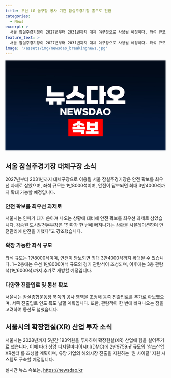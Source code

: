 ```yaml
---
title: 두산 LG 돔구장 공사 기간 잠실주경기장 홈으로 전환
categories:
  - News
excerpt: >
  서울 잠실주경기장이 2027년부터 2031년까지 대체 야구장으로 사용될 예정이다. 좌석 규모는 1만8000석이며, 안전이 보장되면 최대 3만4000석까지 확대된다. 관람객 안전을 최우선으로 고려하여 심사숙고한 결과로, 1~2층에는 1만8000여석을 확보하고, 필요시 3층 관람석(1만6000석)을 추가로 개방할 예정이다. 또한, 2028년까지 193억원을 투자하여 XR 산업을 육성하고 창조산업 XR센터를 조성할 계획이며, 국제적으로 통용되는 품질 기준을 만들어 나갈 것이다.
feature_text: >
  서울 잠실주경기장이 2027년부터 2031년까지 대체 야구장으로 사용될 예정이다. 좌석 규모는 1만8000석이며, 안전이 보장되면 최대 3만4000석까지 확대된다. 관람객 안전을 최우선으로 고려하여 심사숙고한 결과로, 1~2층에는 1만8000여석을 확보하고, 필요시 3층 관람석(1만6000석)을 추가로 개방할 예정이다. 또한, 2028년까지 193억원을 투자하여 XR 산업을 육성하고 창조산업 XR센터를 조성할 계획이며, 국제적으로 통용되는 품질 기준을 만들어 나갈 것이다.
image: '/assets/img/newsdao_breakingnews.jpg'
---
```


<p><img src="/assets/img/newsdao_breakingnews.jpg" alt="bookingtag 속보" /></p>

<h2 data-ke-size="size26">서울 잠실주경기장 대체구장 소식</h2>

<p data-ke-size="size16">2027년부터 2031년까지 대체구장으로 이용될 서울 잠실주경기장은 안전 확보를 최우선 과제로 삼았으며, 좌석 규모는 1만8000석이며, 안전이 담보되면 최대 3만4000석까지 확대 가능할 예정입니다.</p>

<h3>안전 확보를 최우선 과제로</h3>

<p data-ke-size="size16">서울시는 인파가 대거 쏟아져 나오는 상황에 대비해 안전 확보를 최우선 과제로 삼았습니다. 김승원 도시발전본부장은 "인파가 한 번에 빠져나가는 상황을 시뮬레이션하며 안전관리에 만전을 기했다"고 강조했습니다.</p>

<h3>확장 가능한 좌석 규모</h3>

<p data-ke-size="size16">좌석 규모는 1만8000석이며, 안전이 담보되면 최대 3만4000석까지 확대될 수 있습니다. 1∼2층에는 우선 1만8000여석 규모의 경기 관람석이 조성되며, 이후에는 3층 관람석(1만6000석)까지 추가로 개방할 예정입니다. </p>

<h3>다양한 진출입로 및 동선 확보</h3>

<p data-ke-size="size16">서울시는 잠실종합운동장 북쪽의 공사 영역을 조정해 동쪽 진출입로를 추가로 확보했으며, 서쪽 진출입로 인도 폭도 넓힐 계획입니다. 또한, 관람객이 한 번에 빠져나오는 점을 고려하여 동선도 넓혔습니다.</p>

<h2 data-ke-size="size26">서울시의 확장현실(XR) 산업 투자 소식</h2>

<p data-ke-size="size16">서울시는 2028년까지 5년간 193억원을 투자하여 확장현실(XR) 산업에 힘을 실어주기로 했습니다. 이에 따라 상암 디지털미디어시티(DMC)에 2만9759㎡ 규모의 '창조산업 XR센터'를 조성할 계획이며, 유망 기업의 해외시장 진출을 지원하는 '원 사이클' 지원 시스템도 구축할 예정입니다.</p>
실시간 뉴스 속보는, <a href="https://newsdao.kr" rel="dofollow">https://newsdao.kr</a>


